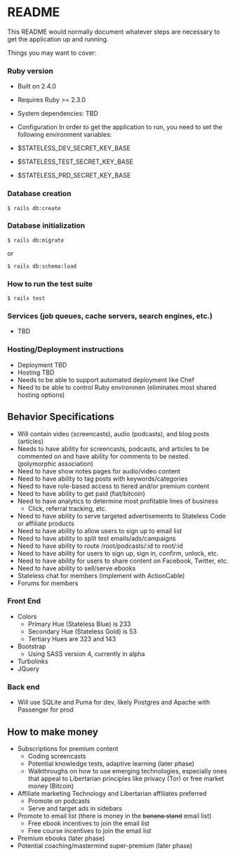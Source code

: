 # README

This README would normally document whatever steps are necessary to get the
application up and running.

Things you may want to cover:

### Ruby version
  * Built on 2.4.0
  * Requires Ruby >= 2.3.0

* System dependencies: TBD

* Configuration
  In order to get the application to run, you need to set the following environment variables:
* $STATELESS\_DEV\_SECRET\_KEY\_BASE
* $STATELESS\_TEST\_SECRET\_KEY\_BASE
* $STATELESS\_PRD\_SECRET\_KEY\_BASE

### Database creation
```
$ rails db:create
```

### Database initialization
```
$ rails db:migrate
```

or

```
$ rails db:schema:load
```


### How to run the test suite

```
$ rails test
```

### Services (job queues, cache servers, search engines, etc.)

* TBD

### Hosting/Deployment instructions

* Deployment TBD
* Hosting TBD
* Needs to be able to support automated deployment like Chef
* Need to be able to control Ruby environmen (eliminates most shared hosting options)

## Behavior Specifications
  * Will contain video (screencasts), audio (podcasts), and blog posts (articles)
  * Needs to have ability for screencasts, podcasts, and articles to be commented on and have ability for comments to be nested. (polymorphic association)
  * Need to have show notes pages for audio/video content
  * Need to have ability to tag posts with keywords/categories
  * Need to have role-based access to tiered and/or premium content
  * Need to have ability to get paid (fiat/bitcoin)
  * Need to have analytics to determine most profitable lines of business
    * Click, referral tracking, etc.
  * Need to have ability to serve targeted advertisements to Stateless Code or affiliate products
  * Need to have ability to allow users to sign up to email list
  * Need to have ability to split test emails/ads/campaigns
  * Need to have ability to route /root/podcasts/:id to root/:id
  * Need to have ability for users to sign up, sign in, confirm, unlock, etc.
  * Need to have ability for users to share content on Facebook, Twitter, etc.
  * Need to have ability to sell/serve ebooks
  * Stateless chat for members (implement with ActionCable)
  * Forums for members


### Front End
  * Colors
    * Primary Hue (Stateless Blue) is 233
    * Secondary Hue (Stateless Gold) is 53
    * Tertiary Hues are 323 and 143
  * Bootstrap
    * Using SASS version 4, currently in alpha
  * Turbolinks
  * JQuery

### Back end
  * Will use SQLite and Puma for dev, likely Postgres and Apache with Passenger for prod

## How to make money
* Subscriptions for premium content
  * Coding screencasts
  * Potential knowledge tests, adaptive learning (later phase)
  * Walkthroughs on how to use emerging technologies, especially ones that appeal to Libertarian principles like privacy (Tor) or free market money (Bitcoin)
* Affiliate marketing Technology and Libertarian affiliates preferred
  * Promote on podcasts
  * Serve and target ads in sidebars
* Promote to email list (there is money in the ~~banana stand~~ email list)
  * Free ebook incentives to join the email list
  * Free course incentives to join the email list
* Premium ebooks (later phase)
* Potential coaching/mastermind super-premium (later phase)
